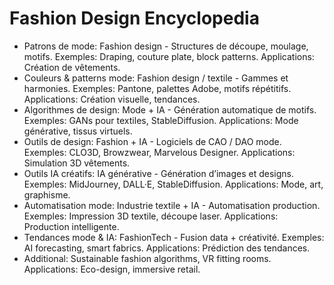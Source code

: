 # Fashion Design Encyclopedia
- Patrons de mode: Fashion design - Structures de découpe, moulage, motifs. Exemples: Draping, couture plate, block patterns. Applications: Création de vêtements.
- Couleurs & patterns mode: Fashion design / textile - Gammes et harmonies. Exemples: Pantone, palettes Adobe, motifs répétitifs. Applications: Création visuelle, tendances.
- Algorithmes de design: Mode + IA - Génération automatique de motifs. Exemples: GANs pour textiles, StableDiffusion. Applications: Mode générative, tissus virtuels.
- Outils de design: Fashion + IA - Logiciels de CAO / DAO mode. Exemples: CLO3D, Browzwear, Marvelous Designer. Applications: Simulation 3D vêtements.
- Outils IA créatifs: IA générative - Génération d’images et designs. Exemples: MidJourney, DALL·E, StableDiffusion. Applications: Mode, art, graphisme.
- Automatisation mode: Industrie textile + IA - Automatisation production. Exemples: Impression 3D textile, découpe laser. Applications: Production intelligente.
- Tendances mode & IA: FashionTech - Fusion data + créativité. Exemples: AI forecasting, smart fabrics. Applications: Prédiction des tendances.
- Additional: Sustainable fashion algorithms, VR fitting rooms. Applications: Eco-design, immersive retail.